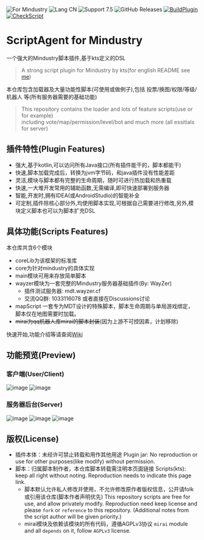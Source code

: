 ![For Mindustry](https://img.shields.io/badge/For-Mindustry-orange)
![Lang CN](https://img.shields.io/badge/Lang-ZH--CN-blue)
![Support 7.5](https://img.shields.io/badge/Support_Version-7.5(136+)-success)
![GitHub Releases](https://img.shields.io/github/downloads/way-zer/ScriptAgent4MindustryExt/latest/total)
[![BuildPlugin](https://github.com/way-zer/ScriptAgent4MindustryExt/actions/workflows/buildPlugin.yml/badge.svg)](https://github.com/way-zer/ScriptAgent4MindustryExt/actions/workflows/buildPlugin.yml)
[![CheckScript](https://github.com/way-zer/ScriptAgent4MindustryExt/actions/workflows/checkScripts.yml/badge.svg)](https://github.com/way-zer/ScriptAgent4MindustryExt/actions/workflows/checkScripts.yml)
# ScriptAgent for Mindustry
一个强大的Mindustry脚本插件,基于kts定义的DSL  
> A strong script plugin for Mindustry by kts(for english README see [me](./README_en.md))  

本仓库包含加载器及大量功能性脚本(可使用或做例子),包括 投票/换图/权限/等级/机器人 等(所有服务器需要的基础功能)
> This repository contains the loader and lots of feature scripts(use or for example)  
> including vote/map/permission/level/bot and much more (all essitials for server)

## 插件特性(Plugin Features)

- 强大,基于kotlin,可以访问所有Java接口(所有插件能干的，脚本都能干)
- 快速,脚本加载完成后，转换为jvm字节码，和java插件没有性能差距
- 灵活,模块与脚本都有完整的生命周期，随时可进行热加载和热重载
- 快速,一大堆开发常用的辅助函数,无需编译,即可快速部署到服务器
- 智能,开发时,拥有IDEA(或AndroidStudio)的智能补全
- 可定制,插件除核心部分外,均使用脚本实现,可根据自己需要进行修改,另外,模块定义脚本也可以为脚本扩充DSL

## 具体功能(Scripts Features)

本仓库共含6个模块

* coreLib为该框架的标准库
* core为针对mindustry的具体实现
* main模块可用来存放简单脚本
* wayzer模块为一套完整的Mindustry服务器基础插件(By: WayZer)
  * 插件测试服务器: mdt.wayzer.cf
  * 交流QQ群: 1033116078 或者直接在Discussions讨论
* mapScript 一套专为MDT设计的特殊脚本，脚本生命周期与单局游戏绑定，脚本仅在地图需要时加载。
* ~~mirai为qq机器人库mirai的脚本封装~~(因为上游不可控因素，计划移除)

快速开始,功能介绍等请查阅[Wiki](https://github.com/way-zer/ScriptAgent4MindustryExt/wiki)

## 功能预览(Preview)
### 客户端(User/Client)
![image](https://user-images.githubusercontent.com/15688938/132090295-59a57f81-cc72-4ab5-8c10-deadf7ae452a.png)
![image](https://user-images.githubusercontent.com/15688938/132090317-cc62339d-8ce5-4906-90d0-e8fda1bacf36.png)

### 服务器后台(Server)
![image](https://user-images.githubusercontent.com/15688938/132090197-e041d11c-e09a-49ee-94e8-d2cdae30038f.png)
![image](https://user-images.githubusercontent.com/15688938/132090212-1f924326-4ba7-43be-bbb8-e055599fa75c.png)
![image](https://user-images.githubusercontent.com/15688938/132090238-bbfcaf2e-154a-446c-9d1f-92f391835f0a.png)

## 版权(License)

- 插件本体：未经许可禁止转载和用作其他用途
  Plugin jar: No reproduction or use for other purposes(like modify) without permission.
- 脚本：归属脚本制作者，本仓库脚本转载需注明本页面链接
  Scripts(kts): keep all right without noting. Reproduction needs to indicate this page link.
  - 脚本默认允许私人修改并使用，不允许修改原作者版权信息，公开请folk或引用该仓库(脚本作者声明优先)
    This repository scripts are free for use, and allow privately modify. Reproduction need keep license and please `fork` or `reference` to this repository.
    (Additional notes from the script author will be given priority.) 
  - mirai模块及依赖该模块的所有代码，遵循AGPLv3协议
    `mirai` module and all `depends` on it, follow `AGPLv3` license.
